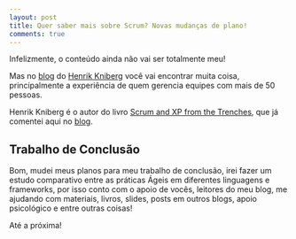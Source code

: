 ```yaml
---
layout: post
title: Quer saber mais sobre Scrum? Novas mudanças de plano!
comments: true
---
```


Infelizmente, o conteúdo ainda não vai ser totalmente meu!

Mas no [blog](http://blog.crisp.se/henrikkniberg/) do [Henrik Kniberg](http://www.crisp.se/henrik.kniberg/) você vai encontrar muita coisa, principalmente a experiência de quem gerencia equipes com mais de 50 pessoas.



Henrik Kniberg é o autor do livro [Scrum and XP from the Trenches](http://www.infoq.com/minibooks/scrum-xp-from-the-trenches), que já comentei aqui no [blog](/2008/04/28/scrum-e-xp-para-trincheiras/).

## Trabalho de Conclusão

Bom, mudei meus planos para meu trabalho de conclusão, irei fazer um estudo comparativo entre as práticas Ágeis em diferentes linguagens e frameworks, por isso conto com o apoio de vocês, leitores do meu blog, me ajudando com materiais, livros, slides, posts em outros blogs, apoio psicológico e entre outras coisas!

Até a próxima!
